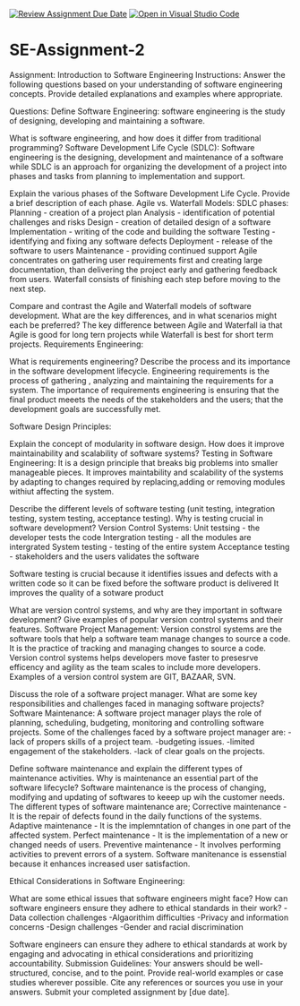 [![Review Assignment Due Date](https://classroom.github.com/assets/deadline-readme-button-24ddc0f5d75046c5622901739e7c5dd533143b0c8e959d652212380cedb1ea36.svg)](https://classroom.github.com/a/-ucQIGTc)
[![Open in Visual Studio Code](https://classroom.github.com/assets/open-in-vscode-718a45dd9cf7e7f842a935f5ebbe5719a5e09af4491e668f4dbf3b35d5cca122.svg)](https://classroom.github.com/online_ide?assignment_repo_id=15226564&assignment_repo_type=AssignmentRepo)
# SE-Assignment-2
Assignment: Introduction to Software Engineering
Instructions:
Answer the following questions based on your understanding of software engineering concepts. Provide detailed explanations and examples where appropriate.

Questions:
Define Software Engineering:
software engineering is the study of designing, developing and maintaining a software.

What is software engineering, and how does it differ from traditional programming?
Software Development Life Cycle (SDLC):
Software engineering is the designing, development and maintenance of a software while SDLC is an approach for organizing the development of a project into phases and tasks from planning to implementation and support.

Explain the various phases of the Software Development Life Cycle. Provide a brief description of each phase.
Agile vs. Waterfall Models:
SDLC phases:
Planning - creation of a project plan
Analysis - identification of potential challenges and risks
Design - creation of detailed design of a software
Implementation - writing of the code and building the software
Testing - identifying and fixing any software defects
Deployment - release of the software to users
Maintenance - providing continued support
Agile concentrates on gathering user requirements first and creating large documentation, than delivering the project early and gathering feedback from users.
Waterfall consists of finishing each step before moving to the next step.

Compare and contrast the Agile and Waterfall models of software development. What are the key differences, and in what scenarios might each be preferred?
The key difference between Agile and Waterfall ia that Agile is good for long tern projects while Waterfall is best for short term projects.
Requirements Engineering:

What is requirements engineering? Describe the process and its importance in the software development lifecycle.
Engineering requirements is the process of gathering , analyzing and maintaining the requirements for a system.
The importance of requirements engineering is ensuring that the final product meeets the needs of the stakeholders and the users; that the development goals are successfully met.

Software Design Principles:

Explain the concept of modularity in software design. How does it improve maintainability and scalability of software systems?
Testing in Software Engineering:
It is a design principle that breaks big problems into smaller manageable pieces.
It improves maintability and scalability of the systems by adapting to changes required by replacing,adding or removing modules withiut affecting the system.

Describe the different levels of software testing (unit testing, integration testing, system testing, acceptance testing). Why is testing crucial in software development?
Version Control Systems:
Unit testsing - the developer tests the code
Intergration testing - all the modules are intergrated
System testing - testing of the entire system
Acceptance testing - stakeholders and the users validates the software

Software testing is crucial because it identifies issues and defects with a written code so it can be fixed before the software product is delivered
It improves the quality of a sotware product

What are version control systems, and why are they important in software development? Give examples of popular version control systems and their features.
Software Project Management:
Version constrol systems are the software tools that help a software team manage changes to source a code. It is the practice of tracking and managing changes to source a code.
Version control systems helps developers move faster to presesrve efficency and agility as the team scales to include more developers. Examples of a version control system are GIT, BAZAAR, SVN.

Discuss the role of a software project manager. What are some key responsibilities and challenges faced in managing software projects?
Software Maintenance:
A software project manager plays the role of planning, scheduling, budgeting, monitoring and controlling software projects.
Some of the challenges faced by a software project manager are:
-lack of propers skills of a project team.
-budgeting issues.
-limited engagement of the stakeholders.
-lack of clear goals on the projects.

Define software maintenance and explain the different types of maintenance activities. Why is maintenance an essential part of the software lifecycle?
Software maintenance is the process of changing, modifying and updating of softwares to keeep up wih the customer needs.
The different types of software maintenance are;
Corrective maintenance - It is the repair of defects found in the daily functions of the systems.
Adaptive maintenance - It is the implemntation of changes in one part of the affected system.
Perfect maintenance - It is the implementation of a new or changed needs of users.
Preventive maintenance - It involves performing activities to prevent errors of a system.
Software manitenance is essenstial  because it enhances increased user satisfaction.

Ethical Considerations in Software Engineering:

What are some ethical issues that software engineers might face? How can software engineers ensure they adhere to ethical standards in their work?
-Data collection challenges
-Algaorithim difficulties
-Privacy and information concerns
-Design challenges
-Gender and racial discrimination

Software engineers can ensure they adhere to ethical standards at work by engaging and advocating in ethical considerations and prioritizing accountability.
Submission Guidelines:
Your answers should be well-structured, concise, and to the point.
Provide real-world examples or case studies wherever possible.
Cite any references or sources you use in your answers.
Submit your completed assignment by [due date].
